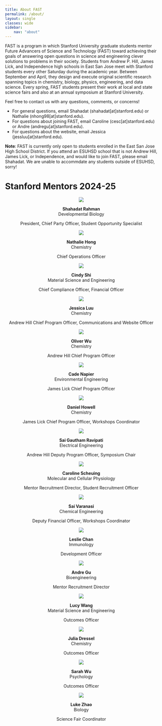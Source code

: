 ```yaml
---
title: About FAST
permalink: /about/
layout: single
classes: wide
sidebar:
    nav: "about"
---
```


FAST is a program in which Stanford University graduate students mentor Future Advancers of Science and Technology (FAST) toward achieving their goals of answering open questions in science and engineering clever solutions to problems in their society.
Students from Andrew P. Hill, James Lick, and Independence high schools in East San Jose meet with Stanford students every other Saturday during the academic year. Between September and April, they design and execute original scientific research spanning topics in chemistry, biology, physics, engineering, and data science. Every spring, FAST students present their work at local and state science fairs and also at an annual symposium at Stanford University.

Feel free to contact us with any questions, comments, or concerns!
- For general questions, email Shahadat (shahadat[at]stanford.edu) or Nathalie (nhong98[at]stanford.edu).
- For questions about joining FAST, email Caroline (cesc[at]stanford.edu) or Andre (andregu[at]stanford.edu).
- For questions about the website, email Jessica (jessluu[at]stanford.edu).

**Note**: FAST is currently only open to students enrolled in the East San Jose High School District. If you attend an ESUHSD school that is not Andrew Hill, James Lick, or Independence, and would like to join FAST, please email Shahadat. We are unable to accommdate any students outside of ESUHSD, sorry!

# Stanford Mentors 2024-25

<div style="text-align: center;">
    <div class="mentor-card" style="text-align: center;">
	<img src="/assets/images/2025-26/mentors/shahadat_rahman.jpg" />
    	<p> <b>Shahadat Rahman</b> <br> Developmental Biology </p>
        <p> President, Chief Party Officer, Student Opportunity Specialist </p>
    </div>
    <div class="mentor-card" style="text-align: center;">
    	<img src="/assets/images/2025-26/mentors/nathalie_hong.jpg" />
    	<p> <b>Nathalie Hong</b> <br> Chemistry </p>
        <p> Chief Operations Officer </p>
    </div>
</div>

<div class="mentor-card" style="text-align: center;">
    <img src="/assets/images/2025-26/mentors/cindy_shi.jpg" />
    <p> <b>Cindy Shi</b> <br>  Material Science and Engineering</p>
    <p> Chief Compliance Officer, Financial Officer </p>
</div>

<div class="mentor-card" style="text-align: center;">
    <img src="/assets/images/2025-26/mentors/Jessica_Luu.jpg" />
    <p> <b>Jessica Luu</b> <br> Chemistry </p>
    <p> Andrew Hill Chief Program Officer, Communications and Website Officer </p>
</div>

<div class="mentor-card" style="text-align: center;">
    <img src="/assets/images/2025-26/mentors/placeholder.jpg" />
    <p> <b>Oliver Wu</b> <br>  Chemistry</p>
    <p> Andrew Hill Chief Program Officer </p>
</div>

<div class="mentor-card" style="text-align: center;">
    <img src="/assets/images/2025-26/mentors/cade_napier.jpg" />
    <p><b>Cade Napier</b><br>Environmental Engineering</p>
    <p> James Lick Chief Program Officer </p>
</div>

<div class="mentor-card" style="text-align: center;">
    <img src="/assets/images/2025-26/mentors/placeholder.jpg" />
    <p> <b>Daniel Howell</b> <br>  Chemistry </p>
    <p> James Lick Chief Program Officer, Workshops Coordinator </p>
</div>

<div class="mentor-card" style="text-align: center;">
    <img src="/assets/images/2025-26/mentors/placeholder.jpg" />
    <p> <b>Sai Gautham Ravipati</b> <br> Electrical Engineering</p>
    <p> Andrew Hill Deputy Program Officer, Symposium Chair</p>
</div>

<div class="mentor-card" style="text-align: center;">
    <img src="/assets/images/2025-26/mentors/caroline_scheuing.jpg" />
    <p> <b>Caroline Scheuing</b> <br>  Molecular and Cellular Physiology</p>
    <p> Mentor Recruitment Director, Student Recruitment Officer</p>
</div>

<div class="mentor-card" style="text-align: center;">
    <img src="/assets/images/2025-26/mentors/placeholder.jpg" />
    <p> <b>Sai Varanasi</b> <br> Chemical Engineering</p>
    <p> Deputy Financial Officer, Workshops Coordinator  </p>
</div>

<div class="mentor-card" style="text-align: center;">
    <img src="/assets/images/2025-26/mentors/Leslie_Chan.jpg" />
    <p> <b>Leslie Chan</b> <br>  Immunology</p>
    <p> Development Officer </p>
</div>

<div class="mentor-card" style="text-align: center;">
    <img src="/assets/images/2025-26/mentors/placeholder.jpg" />
    <p> <b>Andre Gu</b> <br> Bioengineering</p>
    <p> Mentor Recruitment Director </p>
</div>

<div class="mentor-card" style="text-align: center;">
    <img src="/assets/images/2025-26/mentors/lucy_wang.jpg" />
    <p> <b>Lucy Wang</b> <br> Material Science and Engineering </p>
    <p> Outcomes Officer </p>
</div>

<div class="mentor-card" style="text-align: center;">
    <img src="/assets/images/2025-26/mentors/Julia_Dressel.jpg" />
    <p> <b>Julia Dressel</b> <br>  Chemistry</p>
    <p> Outcomes Officer </p>
</div>

<div class="mentor-card" style="text-align: center;">
    <img src="/assets/images/2025-26/mentors/sarah_wu.jpg" />
    <p> <b>Sarah Wu</b> <br>  Psychology</p>
    <p> Outcomes Officer </p>
</div>

<div style="text-align: center;">
    <div class="mentor-card" style="text-align: center;">
        <img src="/assets/images/2025-26/mentors/luke_zhao.jpg" />
        <p> <b>Luke Zhao</b> <br>  Biology</p>
        <p> Science Fair Coordinator </p>
    </div>
</div>
